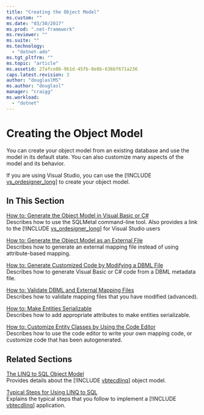 ```yaml
---
title: "Creating the Object Model"
ms.custom: ""
ms.date: "03/30/2017"
ms.prod: ".net-framework"
ms.reviewer: ""
ms.suite: ""
ms.technology: 
  - "dotnet-ado"
ms.tgt_pltfrm: ""
ms.topic: "article"
ms.assetid: 27afce86-9b1d-45fb-8e0b-636bf671a236
caps.latest.revision: 3
author: "douglaslMS"
ms.author: "douglasl"
manager: "craigg"
ms.workload: 
  - "dotnet"
---
```

# Creating the Object Model
You can create your object model from an existing database and use the model in its default state. You can also customize many aspects of the model and its behavior.  
  
 If you are using Visual Studio, you can use the [!INCLUDE [vs_ordesigner_long](../../../../../../includes/vs-ordesigner-long-md.md)] to create your object model.  
  
## In This Section  
 [How to: Generate the Object Model in Visual Basic or C#](../../../../../../docs/framework/data/adonet/sql/linq/how-to-generate-the-object-model-in-visual-basic-or-csharp.md)  
 Describes how to use the SQLMetal command-line tool. Also provides a link to the [!INCLUDE [vs_ordesigner_long](../../../../../../includes/vs-ordesigner-long-md.md)] for Visual Studio users  
  
 [How to: Generate the Object Model as an External File](../../../../../../docs/framework/data/adonet/sql/linq/how-to-generate-the-object-model-as-an-external-file.md)  
 Describes how to generate an external mapping file instead of using attribute-based mapping.  
  
 [How to: Generate Customized Code by Modifying a DBML File](../../../../../../docs/framework/data/adonet/sql/linq/how-to-generate-customized-code-by-modifying-a-dbml-file.md)  
 Describes how to generate Visual Basic or C# code from a DBML metadata file.  
  
 [How to: Validate DBML and External Mapping Files](../../../../../../docs/framework/data/adonet/sql/linq/how-to-validate-dbml-and-external-mapping-files.md)  
 Describes how to validate mapping files that you have modified (advanced).  
  
 [How to: Make Entities Serializable](../../../../../../docs/framework/data/adonet/sql/linq/how-to-make-entities-serializable.md)  
 Describes how to add appropriate attributes to make entities serializable.  
  
 [How to: Customize Entity Classes by Using the Code Editor](../../../../../../docs/framework/data/adonet/sql/linq/how-to-customize-entity-classes-by-using-the-code-editor.md)  
 Describes how to use the code editor to write your own mapping code, or customize code that has been autogenerated.  
  
## Related Sections  
 [The LINQ to SQL Object Model](../../../../../../docs/framework/data/adonet/sql/linq/the-linq-to-sql-object-model.md)  
 Provides details about the [!INCLUDE [vbtecdlinq](../../../../../../includes/vbtecdlinq-md.md)] object model.  
  
 [Typical Steps for Using LINQ to SQL](../../../../../../docs/framework/data/adonet/sql/linq/typical-steps-for-using-linq-to-sql.md)  
 Explains the typical steps that you follow to implement a [!INCLUDE [vbtecdlinq](../../../../../../includes/vbtecdlinq-md.md)] application.

